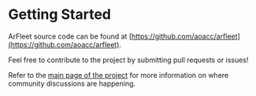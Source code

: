 # Getting Started

ArFleet source code can be found at [https://github.com/aoacc/arfleet](https://github.com/aoacc/arfleet).

Feel free to contribute to the project by submitting pull requests or issues!

Refer to the [main page of the project](https://arfleet.io) for more information on where community discussions are happening.